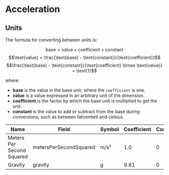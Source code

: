 # Acceleration

## Units

The formula for converting between units is:

$$\text{base} = \text{value} \times \text{coefficient} + \text{constant}$$
$$\text{value} = \frac{\text{base} - \text{constant}}{\text{coefficient}}$$
$$\frac{\text{base} - \text{constant}}{\text{coefficient} \times \text{value}} = \text{1}$$

where:

- **base** is the value in the base unit, where the
  `coefficient` is one.
- **value** is a value expressed in an arbitrary unit of
  the dimension.
- **coefficient** is the factor by which the base unit is
  multiplied to get the unit.
- **constant** is the value to add or subtract from the base
  during conversions, such as between fahrenheit and celsius

| Name                      | Field                  | Symbol | Coefficient | Constant |
| ------------------------- | ---------------------- | ------ | ----------- | -------- |
| Meters Per Second Squared | metersPerSecondSquared | m/s²   | 1.0         | 0        |
| Gravity                   | gravity                | g      | 9.81        | 0        |

